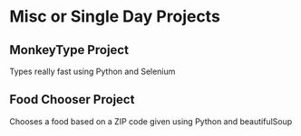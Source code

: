# Misc or Single Day Projects 

## MonkeyType Project 
Types really fast using Python and Selenium 

## Food Chooser Project 
Chooses a food based on a ZIP code given using Python and beautifulSoup 



